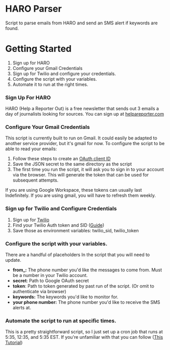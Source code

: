 # HARO Parser

Script to parse emails from HARO and send an SMS alert if keywords are found.  


# Getting Started

 

 1. Sign up for HARO
 2. Configure your Gmail Credentials
 3. Sign up for Twilio and configure your credentials. 
 4. Configure the script with your variables. 
 5. Automate it to run at the right times. 

### Sign Up For HARO
HARO (Help a Reporter Out) is a free newsletter that sends out 3 emails a day of journalists looking for sources. You can sign up at [helpareporter.com](https://www.helpareporter.com/subscriptions/basic/)

### Configure Your Gmail Credentials

This script is currently built to run on Gmail. It could easily be adapted to another service provider, but it's gmail for now. To configure the script to be able to read your emails:

 1. Follow these steps to create an [OAuth client ID](https://developers.google.com/workspace/guides/create-credentials#oauth-client-id)
 2. Save the JSON secret to the same directory as the script
 3. The first time you run the script, it will ask you to sign in to your account via the browser. This will generate the token that can be used for subsequent attempts.

If you are using Google Workspace, these tokens can usually last Indefinitely. If you are using gmail, you will have to refresh them weekly. 

### Sign up for Twilio and Configure Credentials

 1. Sign up for [Twilio](https://www.twilio.com/)
 2. Find your Twilio Auth token and SID ([Guide](https://www.twilio.com/blog/better-twilio-authentication-csharp-twilio-api-keys))
 3. Save those as environment variables: twilio_sid, twilio_token

### Configure the script with your variables. 
There are a handful of placeholders In the script that you will need to update. 

 - **from_:** The phone number you'd like the messages to come from. Must be a number in your Twilio account. 
 - **secret**: Path to Google OAuth secret
 - **token**: Path to token generated by past run of the script. (Or omit to authenticate via browser)
 - **keywords:** The keywords you'd like to monitor for. 
 - **your phone number:** The phone number you'd like to receive the SMS alerts at.  

### Automate the script to run at specific times. 
This is a pretty straightforward script, so I just set up a cron job that runs at 5:35, 12:35, and 5:35 EST. If you're unfamiliar with that you can follow ([This Tutorial](https://towardsdatascience.com/how-to-schedule-python-scripts-with-cron-the-only-guide-youll-ever-need-deea2df63b4e))

